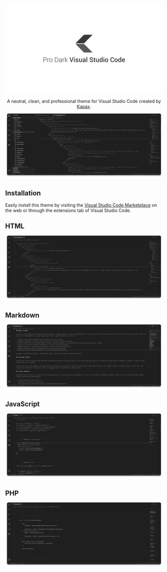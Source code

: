 ![](assets/repository-hero.png)

<p align="center">A neutral, clean, and professional theme for Visual Studio Code created by <a href="https://www.kapax.pro">Kapax</a>.</p>

![](assets/repository-screenshot-1.png)

## Installation
Easily install this theme by visiting the [Visual Studio Code Marketplace](https://marketplace.visualstudio.com/items?itemName=Kapax.pro-dark-visual-studio-code) on the web or through the extensions tab of Visual Studio Code.

## HTML
![](assets/repository-screenshot-2.png)

## Markdown
![](assets/repository-screenshot-3.png)

## JavaScript
![](assets/repository-screenshot-4.png)

## PHP
![](assets/repository-screenshot-5.png)